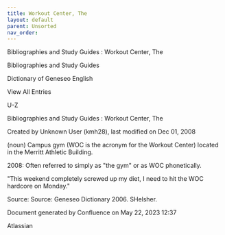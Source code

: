 ```yaml
---
title: Workout Center, The
layout: default
parent: Unsorted
nav_order:
---
```


Bibliographies and Study Guides : Workout Center, The

Bibliographies and Study Guides

Dictionary of Geneseo English

View All Entries

U-Z

Bibliographies and Study Guides : Workout Center, The

Created by  Unknown User (kmh28), last modified on Dec 01, 2008

(noun) Campus gym (WOC is the acronym for the Workout Center) located in the Merritt Athletic Building.

2008: Often referred to simply as &quot;the gym&quot; or as WOC phonetically.

&quot;This weekend completely screwed up my diet, I need to hit the WOC hardcore on Monday.&quot;

Source: Source: Geneseo Dictionary 2006. SHelsher.

Document generated by Confluence on May 22, 2023 12:37

Atlassian
